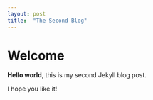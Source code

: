 ```yaml
---
layout: post
title:  "The Second Blog"
---
```


# Welcome

**Hello world**, this is my second Jekyll blog post.

I hope you like it!